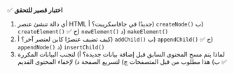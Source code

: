 ✅ **اختبار قصير للتحقق**
1.	أي دالة تنشئ عنصر HTML جديدًا في جافاسكريبت؟
    أ) `createNode()`
    ب) `createElement()` ✅
    ج) `newElement()`
    د) `makeElement()`
2.	كيف تضيف عنصرًا كابن لعنصر آخر؟
    أ) `addChild()`
    ب) `appendChild()` ✅
    ج) `appendNode()`
    د) `insertChild()`
3.	لماذا يتم مسح المحتوى السابق قبل إضافة بيانات جديدة؟
    أ) لتجنب البيانات المكررة ✅
    ب) هذا مطلوب من قبل المتصفحات
    ج) لتسريع الصفحة
    د) لإخفاء المحتوى القديم
